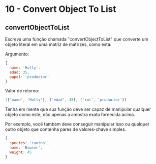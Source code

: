 # 10 - Convert Object To List

## convertObjectToList

Escreva uma função chamada "convertObjectToList" que converte um objeto literal em uma matriz de matrizes, como esta:

Argumento:

```javascript
{
  name: 'Holly',
  edad: 35,
  papel: 'productor'
}
```

Valor de retorno:

```javascript
[['name', 'Holly'], ['edad', 35], ['rol', 'productor']]
```

Tenha em mente que sua função deve ser capaz de manipular qualquer objeto como este, não apenas a amostra exata fornecida acima.

Por exemplo, você também deve conseguir manipular isso ou qualquer outro objeto que contenha pares de valores-chave simples.

```javascript
{
  species: 'canino',
  name: 'Bowser',
  weight: 45
}
```



